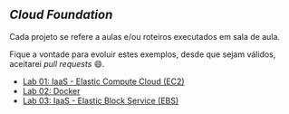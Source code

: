 ## *Cloud Foundation*

Cada projeto se refere a aulas e/ou roteiros executados em sala de aula.

Fique a vontade para evoluir estes exemplos, desde que sejam válidos, aceitarei *pull requests* 😄.

 - [Lab 01: IaaS - Elastic Compute Cloud (EC2)](https://github.com/josecastillolema/fiap/blob/master/mob/cloud/lab01-iaas-ec2.md)
 - [Lab 02: Docker](https://github.com/josecastillolema/fiap/blob/master/mob/cloud/lab02-docker.md)
 - [Lab 03: IaaS - Elastic Block Service (EBS)](https://github.com/josecastillolema/fiap/blob/master/mob/cloud/lab02-iaas-ebs.md)
